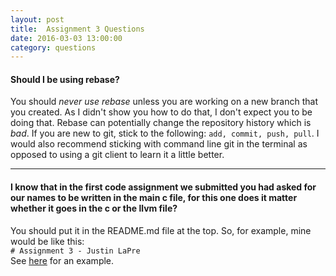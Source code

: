 ```yaml
---
layout: post
title:  Assignment 3 Questions
date: 2016-03-03 13:00:00
category: questions
---
```


<a id="Q1"></a>

#### Should I be using rebase?

You should *never use rebase* unless you are working on a new branch that you created.
As I didn't show you how to do that, I don't expect you to be doing that.
Rebase can potentially change the repository history which is *bad*.
If you are new to git, stick to the following: `add, commit, push, pull`.
I would also recommend sticking with command line git in the terminal as opposed to using a git client to learn it a little better.

---------------------------------------

<a id="Q2"></a>

#### I know that in the first code assignment we submitted you had asked for our names to be written in the main c file, for this one does it matter whether it goes in the c or the llvm file?

You should put it in the README.md file at the top.
So, for example, mine would be like this:  
`# Assignment 3 - Justin LaPre`  
See [here](https://github.com/RPI-CSCI-2500-2016-Spring/assignment3-laprej) for an example.
